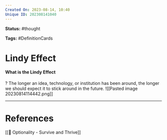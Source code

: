 ```yaml
---
Created On: 2023-08-14, 10:40
Unique ID: 202308141040
---
```

**Status:** #thought 

**Tags:** #DefinitionCards 

# Lindy Effect
#### What is the Lindy Effect
?
The longer an idea, technology, or institution has been around, the longer we should expect it to stick around in the future. 
![[Pasted image 20230814114442.png]]
<!--SR:!2023-08-20,3,230-->



---
# References
[[📗 Optionality - Survive and Thrive]]